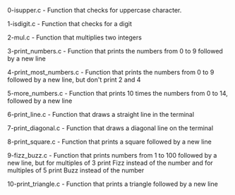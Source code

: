 0-isupper.c - Function that checks for uppercase character.

1-isdigit.c - Function that checks for a digit

2-mul.c - Function that multiplies two integers

3-print_numbers.c - Function that prints the numbers from 0 to 9 followed by a new line

4-print_most_numbers.c - Function that prints the numbers from 0 to 9 followed by a new line, but don't print 2 and 4

5-more_numbers.c - Function that prints 10 times the numbers from 0 to 14, followed by a new line

6-print_line.c - Function that draws a straight line in the terminal

7-print_diagonal.c - Function that draws a diagonal line on the terminal

8-print_square.c - Function that prints a square followed by a new line

9-fizz_buzz.c - Function that prints numbers from 1 to 100 followed by a new line, but for multiples of 3 print Fizz instead of the number and for multiples of 5 print Buzz instead of the number

10-print_triangle.c - Function that prints a triangle followed by a new line
